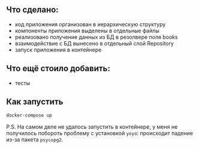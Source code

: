 ## Что сделано:

- код приложения организован в иерархическую структуру
- компоненты приложения выделены в отдельные файлы
- реализовано получение данных из БД в резолвере поля books
- взаимодействие с БД вынесено в отдельный слой Repository
- запуск приложения в контейнере

## Что ещё стоило добавить:
- тесты

## Как запустить
```bash
docker-compose up
```

P.S. На самом деле не удалось запустить в контейнере, у меня не получилось побороть проблему с установкой `yoyo`: происходит падение из-за пакета `psycopg2`.